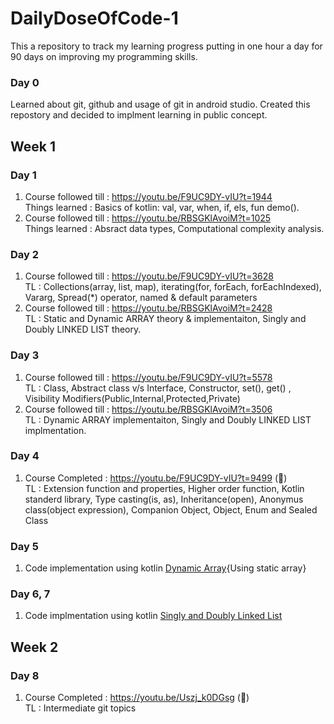 # DailyDoseOfCode-1
This a repository to track my learning progress putting in one hour a day for 90 days on improving my programming skills.

### Day 0
Learned about git, github and usage of git in android studio. Created this repostory and decided to implment learning in public concept.

## Week 1

### Day 1
1. Course followed till : https://youtu.be/F9UC9DY-vIU?t=1944 <br />
   Things learned       : Basics of kotlin: val, var, when, if, els, fun demo(). <br />
2. Course followed till : https://youtu.be/RBSGKlAvoiM?t=1025 <br />
   Things learned       : Absract data types, Computational complexity analysis.

### Day 2
1. Course followed till : https://youtu.be/F9UC9DY-vIU?t=3628 <br />
   TL : Collections(array, list, map), iterating(for, forEach, forEachIndexed), Vararg, Spread(\*) operator, named & default parameters   
2. Course followed till : https://youtu.be/RBSGKlAvoiM?t=2428 <br />
   TL : Static and Dynamic ARRAY theory & implementaiton, Singly and Doubly LINKED LIST theory.

### Day 3
1. Course followed till : https://youtu.be/F9UC9DY-vIU?t=5578 <br />
   TL : Class, Abstract class v/s Interface, Constructor, set(), get() , Visibility Modifiers(Public,Internal,Protected,Private)
2. Course followed till : https://youtu.be/RBSGKlAvoiM?t=3506 <br />
   TL : Dynamic ARRAY implementaiton, Singly and Doubly LINKED LIST implmentation.
   
### Day 4
1. Course Completed : https://youtu.be/F9UC9DY-vIU?t=9499  (&#x1F534;) <br />
   TL : Extension function and properties, Higher order function, Kotlin standerd library, Type casting(is, as), Inheritance(open), Anonymus class(object expression),
   Companion Object, Object, Enum and Sealed Class

### Day 5
1. Code implementation using kotlin [Dynamic Array](https://pl.kotl.in/ZURm4j0cD){Using static array}
   
### Day 6, 7
1. Code implmentation using kotlin [Singly and Doubly Linked List](https://pl.kotl.in/gs0Zq7zj5)


## Week 2

### Day 8
1. Course Completed : https://youtu.be/Uszj_k0DGsg (&#x1F534;) <br />
   TL : Intermediate git topics


